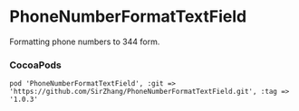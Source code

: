 # PhoneNumberFormatTextField
Formatting phone numbers to 344 form.

### CocoaPods
```objc
pod 'PhoneNumberFormatTextField', :git => 'https://github.com/SirZhang/PhoneNumberFormatTextField.git', :tag => '1.0.3'
```

